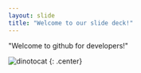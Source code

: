 ```yaml
---
layout: slide
title: "Welcome to our slide deck!"
---
```


"Welcome to github for developers!"

![dinotocat](https://octodex.github.com/images/dinotocat.png)
{: .center}
